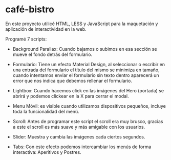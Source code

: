 # café-bistro

En este proyecto utilicé HTML, LESS y JavaScript para la maquetación y aplicación de interactividad en la web.

Programé  7 scripts:

- Background Parallax: Cuando bajamos o subimos en esa sección se mueve el fondo detrás del formulario.

- Formulario: Tiene un efecto Material Design, al seleccionar o escribir en una entrada del formulario el título del mismo se minimiza en tamaño, cuando intentamos enviar el formulario sin texto dentro aparecerá un error que nos indica que debemos rellenar el formulario.

- Lightbox: Cuando hacemos click en las imágenes del Hero (portada) se abrirá y podemos clickear en la X para cerrar el modal.

- Menu Móvil: es visible cuando utilizamos dispositivos pequeños, incluye toda la funcionalidad del menú.

- Scroll: Antes de programar este script el scroll era muy brusco, gracias a este el scroll es más suave y más amigable con los usuarios.

- Slider: Muestra y cambia las imágenes cada ciertos segundos.

- Tabs: Con este efecto podemos intercambiar los menús de forma interactiva: Aperitivos y Postres.  
